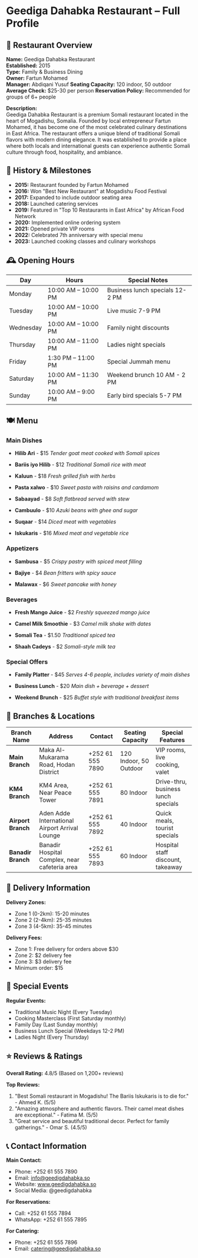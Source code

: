 # Geediga Dahabka Restaurant – Full Profile

## 🏢 Restaurant Overview

**Name:** Geediga Dahabka Restaurant  
**Established:** 2015  
**Type:** Family & Business Dining  
**Owner:** Fartun Mohamed  
**Manager:** Abdiqani Yusuf
**Seating Capacity:** 120 indoor, 50 outdoor
**Average Check:** $25-30 per person
**Reservation Policy:** Recommended for groups of 6+ people

**Description:**  
Geediga Dahabka Restaurant is a premium Somali restaurant located in the heart of Mogadishu, Somalia. Founded by local entrepreneur Fartun Mohamed, it has become one of the most celebrated culinary destinations in East Africa. The restaurant offers a unique blend of traditional Somali flavors with modern dining elegance. It was established to provide a place where both locals and international guests can experience authentic Somali culture through food, hospitality, and ambiance.

## 📜 History & Milestones

- **2015:** Restaurant founded by Fartun Mohamed
- **2016:** Won "Best New Restaurant" at Mogadishu Food Festival
- **2017:** Expanded to include outdoor seating area
- **2018:** Launched catering services
- **2019:** Featured in "Top 10 Restaurants in East Africa" by African Food Network
- **2020:** Implemented online ordering system
- **2021:** Opened private VIP rooms
- **2022:** Celebrated 7th anniversary with special menu
- **2023:** Launched cooking classes and culinary workshops

## 🕰️ Opening Hours

| Day       | Hours               | Special Notes                   |
| --------- | ------------------- | ------------------------------- |
| Monday    | 10:00 AM – 10:00 PM | Business lunch specials 12-2 PM |
| Tuesday   | 10:00 AM – 10:00 PM | Live music 7-9 PM               |
| Wednesday | 10:00 AM – 10:00 PM | Family night discounts          |
| Thursday  | 10:00 AM – 11:00 PM | Ladies night specials           |
| Friday    | 1:30 PM – 11:00 PM  | Special Jummah menu             |
| Saturday  | 10:00 AM – 11:30 PM | Weekend brunch 10 AM - 2 PM     |
| Sunday    | 10:00 AM – 9:00 PM  | Early bird specials 5-7 PM      |

## 🍽️ Menu

### Main Dishes

- **Hilib Ari** - $15
  _Tender goat meat cooked with Somali spices_

- **Bariis iyo Hilib** - $12
  _Traditional Somali rice with meat_

- **Kaluun** - $18
  _Fresh grilled fish with herbs_

- **Pasta xalwo** - $10
  _Sweet pasta with raisins and cardamom_

- **Sabaayad** - $8
  _Soft flatbread served with stew_

- **Cambuulo** - $10
  _Azuki beans with ghee and sugar_

- **Suqaar** - $14
  _Diced meat with vegetables_

- **Iskukaris** - $16
  _Mixed meat and vegetable rice_

### Appetizers

- **Sambusa** - $5
  _Crispy pastry with spiced meat filling_

- **Bajiye** - $4
  _Bean fritters with spicy sauce_

- **Malawax** - $6
  _Sweet pancake with honey_

### Beverages

- **Fresh Mango Juice** - $2
  _Freshly squeezed mango juice_

- **Camel Milk Smoothie** - $3
  _Camel milk shake with dates_

- **Somali Tea** - $1.50
  _Traditional spiced tea_

- **Shaah Cadeys** - $2
  _Somali-style milk tea_

### Special Offers

- **Family Platter** - $45
  _Serves 4-6 people, includes variety of main dishes_

- **Business Lunch** - $20
  _Main dish + beverage + dessert_

- **Weekend Brunch** - $25
  _Buffet style with traditional breakfast items_

## 🏬 Branches & Locations

| Branch Name        | Address                                        | Contact          | Seating Capacity       | Special Features                    |
| ------------------ | ---------------------------------------------- | ---------------- | ---------------------- | ----------------------------------- |
| **Main Branch**    | Maka Al-Mukarama Road, Hodan District          | +252 61 555 7890 | 120 Indoor, 50 Outdoor | VIP rooms, live cooking, valet      |
| **KM4 Branch**     | KM4 Area, Near Peace Tower                     | +252 61 555 7891 | 80 Indoor              | Drive-thru, business lunch specials |
| **Airport Branch** | Aden Adde International Airport Arrival Lounge | +252 61 555 7892 | 40 Indoor              | Quick meals, tourist specials       |
| **Banadir Branch** | Banadir Hospital Complex, near cafeteria area  | +252 61 555 7893 | 60 Indoor              | Hospital staff discount, takeaway   |

## 🚚 Delivery Information

**Delivery Zones:**
- Zone 1 (0-2km): 15-20 minutes
- Zone 2 (2-4km): 25-35 minutes
- Zone 3 (4-5km): 35-45 minutes

**Delivery Fees:**
- Zone 1: Free delivery for orders above $30
- Zone 2: $2 delivery fee
- Zone 3: $3 delivery fee
- Minimum order: $15

## 🎉 Special Events

**Regular Events:**
- Traditional Music Night (Every Tuesday)
- Cooking Masterclass (First Saturday monthly)
- Family Day (Last Sunday monthly)
- Business Lunch Special (Weekdays 12-2 PM)
- Ladies Night (Every Thursday)

## ⭐ Reviews & Ratings

**Overall Rating:** 4.8/5 (Based on 1,200+ reviews)

**Top Reviews:**
1. "Best Somali restaurant in Mogadishu! The Bariis Iskukaris is to die for." - Ahmed K. (5/5)
2. "Amazing atmosphere and authentic flavors. Their camel meat dishes are exceptional." - Fatima M. (5/5)
3. "Great service and beautiful traditional decor. Perfect for family gatherings." - Omar S. (4.5/5)

## 📞 Contact Information

**Main Contact:**
- Phone: +252 61 555 7890
- Email: info@geedigdahabka.so
- Website: www.geedigdahabka.so
- Social Media: @geedigdahabka

**For Reservations:**
- Call: +252 61 555 7894
- WhatsApp: +252 61 555 7895

**For Catering:**
- Phone: +252 61 555 7896
- Email: catering@geedigdahabka.so
